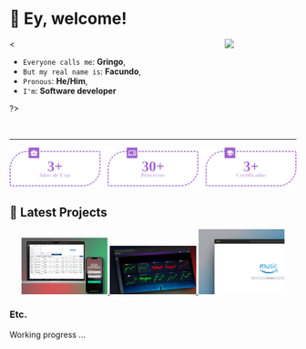 # 👋 Ey, welcome!

<img align="right" width="25%" src="https://media0.giphy.com/media/0TtX2qqpxp3pIafzio/giphy.gif?cid=ecf05e47cqmzku9536jcg7m8zoyfncgctxeae3mnemszgjbm&ep=v1_stickers_search&rid=giphy.gif&ct=s" />

<

* `Everyone calls me`: **Gringo**,
* `But my real name is`: **Facundo**,
* `Pronous`: **He/Him**,
* `I'm`: **Software developer**

?>

<br>
<hr/>
    
<p align="center" width="100vw">
    <img width="800px" src="./README/public/estadisticas.png" />
</p>

## 🚀 Latest Projects

<p align="center">
    <a href="#">
        <img src="./README/public/copyshop.png"" alt="Wallet" width="30%"/>
    </a>
    <a href="https://github.com/FacuNBustos/Exchange-TrabajoFinal-lab3" target="__blank">
        <img src="./README/public/wallet.png" alt="Wallet" width="30%"/>
    </a>
    <a href="https://github.com/FacuNBustos/musci-rooftop-app">
        <img src="./README/public/rooftop_music.png" alt="Rooftop music browser" width="30%"/>
    </a>
</p>

### Etc.

<p>Working progress ...</p>